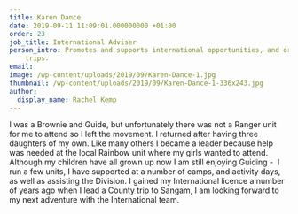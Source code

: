 ```yaml
---
title: Karen Dance
date: 2019-09-11 11:09:01.000000000 +01:00
order: 23
job_title: International Adviser
person_intro: Promotes and supports international opportunities, and organises international
    trips.
email:
image: /wp-content/uploads/2019/09/Karen-Dance-1.jpg
thumbnail: /wp-content/uploads/2019/09/Karen-Dance-1-336x243.jpg
author:
  display_name: Rachel Kemp
---
```

I was a Brownie and Guide, but unfortunately there was not a Ranger unit for me to attend so I left the movement. I returned after having three daughters of my own. Like many others I became a leader because help was needed at the local Rainbow unit where my girls wanted to attend. Although my children have all grown up now I am still enjoying Guiding -  I run a few units, I have supported at a number of camps, and activity days, as well as assisting the Division. I gained my International licence a number of years ago when I lead a County trip to Sangam, I am looking forward to my next adventure with the International team.
